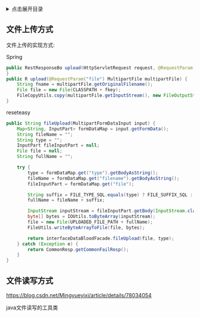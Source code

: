 <details>
<summary>点击展开目录</summary>
<!-- TOC -->

- [文件上传方式](#文件上传方式)
- [文件读写方式](#文件读写方式)

<!-- /TOC -->
</details>

## 文件上传方式

文件上传的实现方式:



Spring
```Java
public RestResponseBo upload(HttpServletRequest request, @RequestParam("file") MultipartFile[] multipartFiles) {
}
public R upload(@RequestParam("file") MultipartFile multipartFile) {
    String fname = multipartFile.getOriginalFilename();
    File file = new File(CLASSPATH + fkey);
    FileCopyUtils.copy(multipartFile.getInputStream(), new FileOutputStream(file));
}
```

reseteasy
```Java
public String fileUpload(MultipartFormDataInput input) {
    Map<String, InputPart> formDataMap = input.getFormData();
    String fileName = "";
    String type = "";
    InputPart fileInputPart = null;
    File file = null;
    String fullName = "";

    try {
        type = formDataMap.get("type").getBodyAsString();
        fileName = formDataMap.get("filename").getBodyAsString();
        fileInputPart = formDataMap.get("file");

        String suffix = FILE_TYPE_SQL.equals(type) ? FILE_SUFFIX_SQL : FILE_SUFFIX_ZIP;
        fullName = fileName + suffix;

        InputStream inputStream = fileInputPart.getBody(InputStream.class, null);
        byte[] bytes = IOUtils.toByteArray(inputStream);
        file = new File(UPLOADED_FILE_PATH + fullName);
        FileUtils.writeByteArrayToFile(file, bytes);

        return interfaceDataBloodFacade.fileUpload(file, type);
    } catch (Exception e) {
        return CommonResp.getCommonFailResp();
    }
}
```


## 文件读写方式


https://blog.csdn.net/Mingyueyixi/article/details/78034054

java文件读写的工具类


